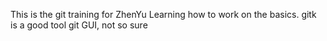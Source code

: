 This is the git training for ZhenYu
Learning how to work on the basics.
gitk is a good tool
git GUI, not so sure


